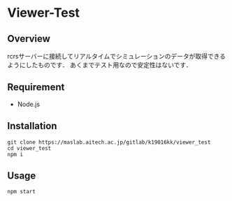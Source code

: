 # Viewer-Test
## Overview
rcrsサーバーに接続してリアルタイムでシミュレーションのデータが取得できるようにしたものです．
あくまでテスト用なので安定性はないです．

## Requirement
- Node.js

## Installation
```
git clone https://maslab.aitech.ac.jp/gitlab/k19016kk/viewer_test
cd viewer_test
npm i
```

## Usage
```bash
npm start
```